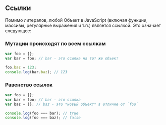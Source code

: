 ## Ссылки

Помимо литералов, любой Объект в JavaScript (включая функции, массивы, регулярные выражения и т.п.) является ссылкой. Это означает следующее:

### Мутации происходят по всем ссылкам

```js
var foo = {};
var bar = foo; // bar - это ссылка на тот же объект

foo.baz = 123;
console.log(bar.baz); // 123
```

### Равенство ссылок

```js
var foo = {};
var bar = foo; // bar - это ссылка
var baz = {}; // baz - это *новый объект* в отличие от `foo`

console.log(foo === bar); // true
console.log(foo === baz); // false
```
